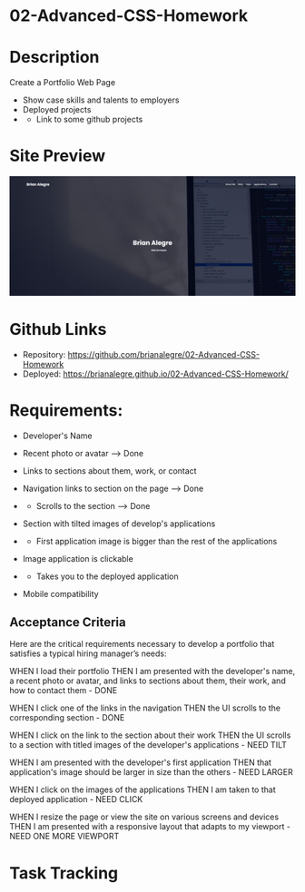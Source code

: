 # 02-Advanced-CSS-Homework

# Description
Create a Portfolio Web Page
- Show case skills and talents to employers 
- Deployed projects
- - Link to some github projects

# Site Preview
<p align="center">
    <img alt="Site Preview" src="./assets/images/SitePreview.png">
</p>

# Github Links
- Repository: https://github.com/brianalegre/02-Advanced-CSS-Homework
- Deployed: https://brianalegre.github.io/02-Advanced-CSS-Homework/

# Requirements:
- Developer's Name
 - Recent photo or avatar --> Done
 - Links to sections about them, work, or contact 

- Navigation links to section on the page --> Done
- - Scrolls to the section --> Done

- Section with tilted images of develop's applications
- - First application image is bigger than the rest of the applications

- Image application is clickable
- - Takes you to the deployed application

- Mobile compatibility

## Acceptance Criteria
Here are the critical requirements necessary to develop a portfolio that satisfies a typical hiring manager’s needs:



WHEN I load their portfolio
THEN I am presented with the developer's name, a recent photo or avatar, and links to sections about them, their work, and how to contact them
    - DONE

WHEN I click one of the links in the navigation
THEN the UI scrolls to the corresponding section
    - DONE

WHEN I click on the link to the section about their work
THEN the UI scrolls to a section with titled images of the developer's applications
    - NEED TILT

WHEN I am presented with the developer's first application
THEN that application's image should be larger in size than the others
    - NEED LARGER

WHEN I click on the images of the applications
THEN I am taken to that deployed application
    - NEED CLICK

WHEN I resize the page or view the site on various screens and devices
THEN I am presented with a responsive layout that adapts to my viewport
    - NEED ONE MORE VIEWPORT

# Task Tracking




